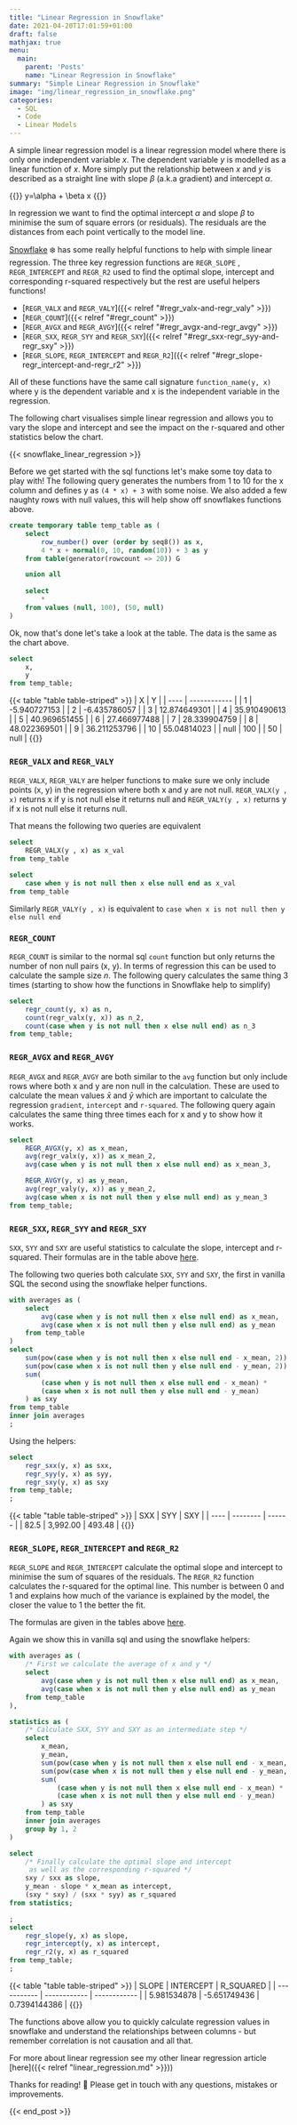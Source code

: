 ```yaml
---
title: "Linear Regression in Snowflake"
date: 2021-04-20T17:01:59+01:00
draft: false
mathjax: true
menu:
  main:
    parent: 'Posts'
    name: "Linear Regression in Snowflake"
summary: "Simple Linear Regression in Snowflake"
image: "img/linear_regression_in_snowflake.png"
categories:
  - SQL
  - Code
  - Linear Models
---
```


A simple linear regression model is a linear regression model where there is only one independent variable $x$. The dependent variable $y$ is modelled as a linear function of $x$. More simply put the relationship between $x$ and $y$ is described as a straight line with slope $\beta$ (a.k.a gradient) and intercept $\alpha$. 

{{<formula class="formular" >}}
y=\alpha + \beta x
{{</formula>}}

In regression we want to find the optimal intercept $\alpha$ and slope $\beta$ to minimise the sum of square errors (or residuals). The residuals are the distances from each point vertically to the model line.

[Snowflake](https://www.snowflake.com/) ❄️ has some really helpful functions to help with simple linear regression. The three key regression functions are `REGR_SLOPE` , `REGR_INTERCEPT`  and `REGR_R2` used to find the optimal slope, intercept and corresponding r-squared respectively but the rest are useful helpers functions!

 - [`REGR_VALX` and `REGR_VALY`]({{< relref "#regr_valx-and-regr_valy" >}})
 - [`REGR_COUNT`]({{< relref "#regr_count" >}})
 - [`REGR_AVGX` and `REGR_AVGY`]({{< relref "#regr_avgx-and-regr_avgy" >}})
 - [`REGR_SXX`, `REGR_SYY` and `REGR_SXY`]({{< relref "#regr_sxx-regr_syy-and-regr_sxy" >}})
 - [`REGR_SLOPE`, `REGR_INTERCEPT` and `REGR_R2`]({{< relref "#regr_slope-regr_intercept-and-regr_r2" >}})

All of these functions have the same call signature `function_name(y, x)` where y is the dependent variable and x is the independent variable in the regression.

The following chart visualises simple linear regression and allows you to vary the slope and intercept and see the impact on the r-squared and other statistics below the chart.

{{< snowflake_linear_regression >}}

Before we get started with the sql functions let's make some toy data to play with! The following query generates the numbers from 1 to 10 for the x column and defines y as `(4 * x) + 3` with some noise. We also added a few naughty rows with null values, this will help show off snowflakes functions above.

```sql
create temporary table temp_table as (
    select
        row_number() over (order by seq8()) as x,
        4 * x + normal(0, 10, random(10)) + 3 as y
    from table(generator(rowcount => 20)) G

    union all
    
    select
        *
    from values (null, 100), (50, null)
)
```

Ok, now that's done let's take a look at the table. The data is the same as the chart above.
```sql
select
    x,
    y
from temp_table;
```
{{< table "table table-striped" >}}
| X    | Y            |
| ---- | ------------ |
| 1    | -5.940727153 |
| 2    | -6.435786057 |
| 3    | 12.874649301 |
| 4    | 35.910490613 |
| 5    | 40.969651455 |
| 6    | 27.466977488 |
| 7    | 28.339904759 |
| 8    | 48.022369501 |
| 9    | 36.211253796 |
| 10   | 55.04814023  |
| null | 100          |
| 50   | null         |
{{</table>}}

### `REGR_VALX` and `REGR_VALY`

`REGR_VALX`, `REGR_VALY` are helper functions to make sure we only include points (x, y) in the regression where both x and y are not null. `REGR_VALX(y , x)` returns x if y is not null else it returns null and `REGR_VALY(y , x)` returns y if x is not null else it returns null.

That means the following two queries are equivalent
```sql
select
    REGR_VALX(y , x) as x_val
from temp_table
```

```sql
select
    case when y is not null then x else null end as x_val
from temp_table
```
Similarly `REGR_VALY(y , x)` is equivalent to `case when x is not null then y else null end`

### `REGR_COUNT`
`REGR_COUNT` is similar to the normal sql `count` function but only returns the number of non null pairs (x, y). In terms of regression this can be used to calculate the sample size $n$. The following query calculates the same thing 3 times (starting to show how the functions in Snowflake help to simplify)

```sql
select 
    regr_count(y, x) as n,
    count(regr_valx(y, x)) as n_2,
    count(case when y is not null then x else null end) as n_3
from temp_table;
```

### `REGR_AVGX` and `REGR_AVGY`
`REGR_AVGX` and `REGR_AVGY` are both similar to the `avg` function but only include rows where both x and y are non null in the calculation. These are used to calculate the mean values $\bar{x}$ and $\bar{y}$ which are important to calculate the regression `gradient`, `intercept` and `r-squared`. The following query again calculates the same thing three times each for x and y to show how it works.

```sql
select
    REGR_AVGX(y, x) as x_mean,
    avg(regr_valx(y, x)) as x_mean_2,
    avg(case when y is not null then x else null end) as x_mean_3,

    REGR_AVGY(y, x) as y_mean,
    avg(regr_valy(y, x)) as y_mean_2,
    avg(case when x is not null then y else null end) as y_mean_3
from temp_table;
```

### `REGR_SXX`, `REGR_SYY` and `REGR_SXY`

`SXX`, `SYY` and `SXY` are useful statistics to calculate the slope, intercept and r-squared. Their formulas are in the table above [here](.#sxx).

The following two queries both calculate `SXX`, `SYY` and `SXY`, the first in vanilla SQL the second using the snowflake helper functions.

```sql
with averages as (
    select
        avg(case when y is not null then x else null end) as x_mean,
        avg(case when x is not null then y else null end) as y_mean
    from temp_table
)
select 
    sum(pow(case when y is not null then x else null end - x_mean, 2)) as sxx,
    sum(pow(case when x is not null then y else null end - y_mean, 2)) as syy,
    sum(
        (case when y is not null then x else null end - x_mean) *
        (case when x is not null then y else null end - y_mean)
    ) as sxy
from temp_table
inner join averages
;

```
Using the helpers:
```sql
select
    regr_sxx(y, x) as sxx,
    regr_syy(y, x) as syy,
    regr_sxy(y, x) as sxy
from temp_table;
;
```

{{< table "table table-striped" >}}
| SXX  | SYY      | SXY    |
| ---- | -------- | ------ |
| 82.5 | 3,992.00 | 493.48 |
{{</table>}}


### `REGR_SLOPE`, `REGR_INTERCEPT` and `REGR_R2`

`REGR_SLOPE` and `REGR_INTERCEPT` calculate the optimal slope and intercept to minimise the sum of squares of the residuals. The `REGR_R2` function calculates the r-squared for the optimal line. This number is between 0 and 1 and explains how much of the variance is explained by the model, the closer the value to 1 the better the fit.

The formulas are given in the tables above [here](.#beta).

Again we show this in vanilla sql and using the snowflake helpers:

```sql
with averages as (
    /* First we calculate the average of x and y */
    select
        avg(case when y is not null then x else null end) as x_mean,
        avg(case when x is not null then y else null end) as y_mean
    from temp_table
),

statistics as (
    /* Calculate SXX, SYY and SXY as an intermediate step */
    select
        x_mean,
        y_mean,
        sum(pow(case when y is not null then x else null end - x_mean, 2)) as sxx,
        sum(pow(case when x is not null then y else null end - y_mean, 2)) as syy,
        sum(
            (case when y is not null then x else null end - x_mean) * 
            (case when x is not null then y else null end - y_mean)
        ) as sxy
    from temp_table
    inner join averages
    group by 1, 2
)

select
    /* Finally calculate the optimal slope and intercept
     as well as the corresponding r-squared */
    sxy / sxx as slope,
    y_mean - slope * x_mean as intercept,
    (sxy * sxy) / (sxx * syy) as r_squared
from statistics;
```


```sql
;
select
    regr_slope(y, x) as slope,
    regr_intercept(y, x) as intercept,
    regr_r2(y, x) as r_squared
from temp_table;
;
```

{{< table "table table-striped" >}}
| SLOPE       | INTERCEPT    | R_SQUARED    |
| ----------- | ------------ | ------------ |
| 5.981534878 | -5.651749436 | 0.7394144386 |
{{</table>}}


The functions above allow you to quickly calculate regression values in snowflake and understand the relationships between columns - but remember correlation is not causation and all that.

For more about linear regression see my other linear regression article [here]({{< relref "linear_regression.md" >}}))

Thanks for reading! 👏 Please get in touch with any questions, mistakes or improvements.

{{< end_post >}}